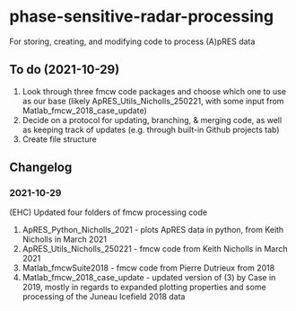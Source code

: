 # phase-sensitive-radar-processing
For storing, creating, and modifying code to process (A)pRES data

## To do (2021-10-29)
1. Look through three fmcw code packages and choose which one to use as our base (likely ApRES_Utils_Nicholls_250221, with some input from Matlab_fmcw_2018_case_update)
2. Decide on a protocol for updating, branching, & merging code, as well as keeping track of updates (e.g. through built-in Github projects tab)
3. Create file structure

## Changelog

### 2021-10-29
(EHC) Updated four folders of fmcw processing code
1. ApRES_Python_Nicholls_2021 - plots ApRES data in python, from Keith Nicholls in March 2021
2. ApRES_Utils_Nicholls_250221 - fmcw code from Keith Nicholls in March 2021
3. Matlab_fmcwSuite2018 - fmcw code from Pierre Dutrieux from 2018
4. Matlab_fmcw_2018_case_update - updated version of (3) by Case in 2019, mostly in regards to expanded plotting properties and some processing of the Juneau Icefield 2018 data
